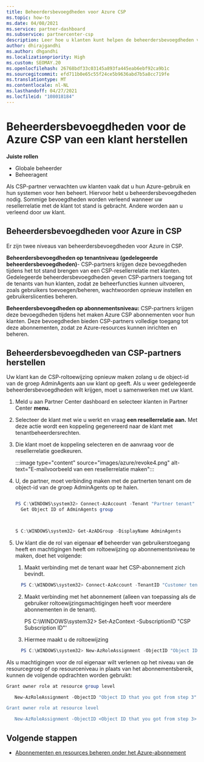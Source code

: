 ```yaml
---
title: Beheerdersbevoegdheden voor Azure CSP
ms.topic: how-to
ms.date: 04/08/2021
ms.service: partner-dashboard
ms.subservice: partnercenter-csp
description: Leer hoe u klanten kunt helpen de beheerdersbevoegdheden van een partner te herstellen, zodat de partner kan helpen bij het beheren van de Azure CSP van een klant.
author: dhirajgandhi
ms.author: dhgandhi
ms.localizationpriority: High
ms.custom: SEOMAY.20
ms.openlocfilehash: 26768bdf33c03145a893fa445eab6ebf92ca9b1c
ms.sourcegitcommit: efd711b0e65c55f24ce5b9636abd7b5a8cc719fe
ms.translationtype: MT
ms.contentlocale: nl-NL
ms.lasthandoff: 04/27/2021
ms.locfileid: "108018184"
---
```

# <a name="reinstate-admin-privileges-for-a-customers-azure-csp-subscriptions"></a>Beheerdersbevoegdheden voor de Azure CSP van een klant herstellen  

**Juiste rollen**

- Globale beheerder
- Beheeragent

Als CSP-partner verwachten uw klanten vaak dat u hun Azure-gebruik en hun systemen voor hen beheert. Hiervoor hebt u beheerdersbevoegdheden nodig. Sommige bevoegdheden worden verleend wanneer uw resellerrelatie met de klant tot stand is gebracht. Andere worden aan u verleend door uw klant.

## <a name="admin-privileges-for-azure-in-csp"></a>Beheerdersbevoegdheden voor Azure in CSP

Er zijn twee niveaus van beheerdersbevoegdheden voor Azure in CSP.

**Beheerdersbevoegdheden op tenantniveau** **(gedelegeerde beheerdersbevoegdheden)**- CSP-partners krijgen deze bevoegdheden tijdens het tot stand brengen van een CSP-resellerrelatie met klanten. Gedelegeerde beheerdersbevoegdheden geven CSP-partners toegang tot de tenants van hun klanten, zodat ze beheerfuncties kunnen uitvoeren, zoals gebruikers toevoegen/beheren, wachtwoorden opnieuw instellen en gebruikerslicenties beheren.

**Beheerdersbevoegdheden op abonnementsniveau:** CSP-partners krijgen deze bevoegdheden tijdens het maken Azure CSP abonnementen voor hun klanten. Deze bevoegdheden bieden CSP-partners volledige toegang tot deze abonnementen, zodat ze Azure-resources kunnen inrichten en beheren.

## <a name="reinstate-csp-partners-admin-privileges"></a>Beheerdersbevoegdheden van CSP-partners herstellen

Uw klant kan de CSP-roltoewijzing opnieuw maken zolang u de object-id van de groep AdminAgents aan uw klant op geeft. Als u weer gedelegeerde beheerdersbevoegdheden wilt krijgen, moet u samenwerken met uw klant.

1. Meld u aan Partner Center dashboard en selecteer klanten in Partner Center **menu.**

2. Selecteer de klant met wie u werkt en vraag **een resellerrelatie aan.** Met deze actie wordt een koppeling gegenereerd naar de klant met tenantbeheerdersrechten.

3. Die klant moet de koppeling selecteren en de aanvraag voor de resellerrelatie goedkeuren.

   :::image type="content" source="images/azure/revoke4.png" alt-text="E-mailvoorbeeld van een resellerrelatie maken":::

4. U, de partner, moet verbinding maken met de partnerten tenant om de object-id van de groep AdminAgents op te halen.

  
    ```powershell

    PS C:\WINDOWS\system32> Connect-AzAccount -Tenant "Partner tenant"
      Get Object ID of AdminAgents group
   
    

   S C:\WINDOWS\system32> Get-AzADGroup -DisplayName AdminAgents
    ```


5. Uw klant die de rol van eigenaar **of** beheerder van gebruikerstoegang heeft en machtigingen heeft om roltoewijzing op abonnementsniveau te maken, doet het volgende:


    1. Maakt verbinding met de tenant waar het CSP-abonnement zich bevindt.
      ```powershell
        PS C:\WINDOWS\system32> Connect-AzAccount -TenantID "Customer tenant"
      ```

    2. Maakt verbinding met het abonnement (alleen van toepassing als de gebruiker roltoewijzingsmachtigingen heeft voor meerdere abonnementen in de tenant).
   
         PS C:\WINDOWS\system32> Set-AzContext -SubscriptionID "CSP Subscription ID"'


    3. Hiermee maakt u de roltoewijzing
    
    ```powershell
      PS C:\WINDOWS\system32> New-AzRoleAssignment -ObjectID "Object ID of the Admin Agents group- needs to be provided by partner" -RoleDefinitionName "Owner" -Scope "/subscriptions/CSP subscription ID"
    ```


Als u machtigingen voor de rol eigenaar wilt verlenen op het niveau van de resourcegroep of op resourceniveau in plaats van het abonnementsbereik, kunnen de volgende opdrachten worden gebruikt:


```powershell
Grant owner role at resource group level

   New-AzRoleAssignment -ObjectID "Object ID that you got from step 3" -RoleDefinitionName Owner -Scope "/subscriptions/"SubscriptionID of CSP subscription"/resourceGroups/"Resource group name"

Grant owner role at resource level

   New-AzRoleAssignment -ObjectID <Object ID that you got from step 3> -RoleDefinitionName Owner -Scope "Resource URI"
```


## <a name="next-steps"></a>Volgende stappen

- [Abonnementen en resources beheren onder het Azure-abonnement](azure-plan-manage.md)
